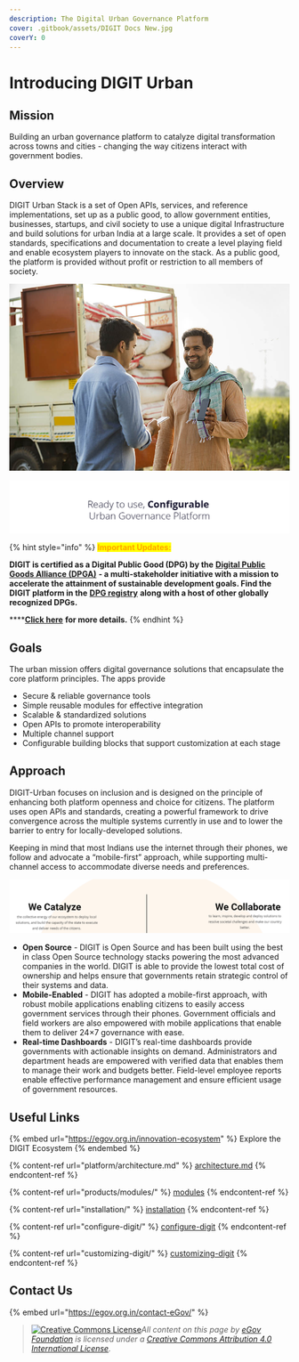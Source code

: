 ```yaml
---
description: The Digital Urban Governance Platform
cover: .gitbook/assets/DIGIT Docs New.jpg
coverY: 0
---
```


# Introducing DIGIT Urban

## Mission

Building an urban governance platform to catalyze digital transformation across towns and cities - changing the way citizens interact with government bodies.

## Overview

DIGIT Urban Stack is a set of Open APIs, services, and reference implementations, set up as a public good, to allow government entities, businesses, startups, and civil society to use a unique digital Infrastructure and build solutions for urban India at a large scale. It provides a set of open standards, specifications and documentation to create a level playing field and enable ecosystem players to innovate on the stack. As a public good, the platform is provided without profit or restriction to all members of society.

![](<.gitbook/assets/image (94).png>)

![](<.gitbook/assets/image (92) (1).png>)

{% hint style="info" %}
<mark style="color:orange;">**Important Updates:**</mark>&#x20;

**DIGIT is certified as a Digital Public Good (DPG) by the** [**Digital Public Goods Alliance (DPGA)**](https://digitalpublicgoods.net/) **- a multi-stakeholder initiative with a mission to accelerate the attainment of sustainable development goals. Find the DIGIT platform in the** [**DPG registry**](https://digitalpublicgoods.net/registry/) **along with a host of other globally recognized DPGs.**&#x20;

****[**Click here**](https://digitalpublicgoods.net/) **for more details.**
{% endhint %}

## Goals

The urban mission offers digital governance solutions that encapsulate the core platform principles. The apps provide

* Secure & reliable governance tools
* Simple reusable modules for effective integration
* Scalable & standardized solutions
* Open APIs to promote interoperability
* Multiple channel support
* Configurable building blocks that support customization at each stage

## Approach

DIGIT-Urban focuses on inclusion and is designed on the principle of enhancing both platform openness and choice for citizens. The platform uses open APIs and standards, creating a powerful framework to drive convergence across the multiple systems currently in use and to lower the barrier to entry for locally-developed solutions.&#x20;

Keeping in mind that most Indians use the internet through their phones, we follow and advocate a “mobile-first” approach, while supporting multi-channel access to accommodate diverse needs and preferences.

![](.gitbook/assets/landing-page-12.png)

* **Open Source** - DIGIT is Open Source and has been built using the best in class Open Source technology stacks powering the most advanced companies in the world. DIGIT is able to provide the lowest total cost of ownership and helps ensure that governments retain strategic control of their systems and data.
* **Mobile-Enabled** - DIGIT has adopted a mobile-first approach, with robust mobile applications enabling citizens to easily access government services through their phones. Government officials and field workers are also empowered with mobile applications that enable them to deliver 24×7 governance with ease.
* **Real-time Dashboards** - DIGIT’s real-time dashboards provide governments with actionable insights on demand. Administrators and department heads are empowered with verified data that enables them to manage their work and budgets better. Field-level employee reports enable effective performance management and ensure efficient usage of government resources.

## Useful Links

{% embed url="https://egov.org.in/innovation-ecosystem" %}
Explore the DIGIT Ecosystem
{% endembed %}

{% content-ref url="platform/architecture.md" %}
[architecture.md](platform/architecture.md)
{% endcontent-ref %}

{% content-ref url="products/modules/" %}
[modules](products/modules/)
{% endcontent-ref %}

{% content-ref url="installation/" %}
[installation](installation/)
{% endcontent-ref %}

{% content-ref url="configure-digit/" %}
[configure-digit](configure-digit/)
{% endcontent-ref %}

{% content-ref url="customizing-digit/" %}
[customizing-digit](customizing-digit/)
{% endcontent-ref %}

## Contact Us

{% embed url="https://egov.org.in/contact-eGov/" %}



> [![Creative Commons License](https://i.creativecommons.org/l/by/4.0/80x15.png)_​_](http://creativecommons.org/licenses/by/4.0/)_All content on this page by_ [_eGov Foundation_](https://egov.org.in/) _is licensed under a_ [_Creative Commons Attribution 4.0 International License_](http://creativecommons.org/licenses/by/4.0/)_._
